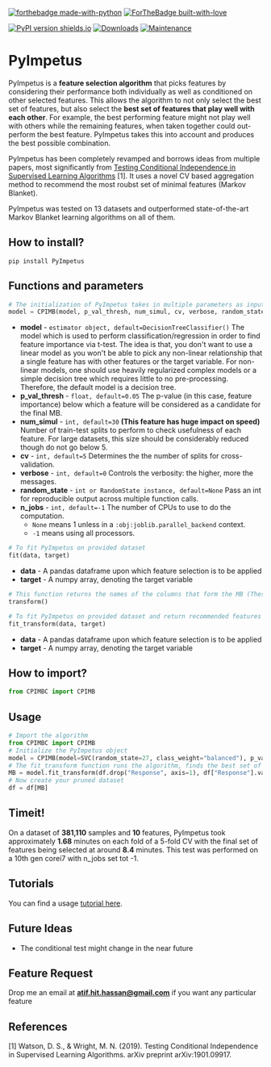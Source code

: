 [![forthebadge made-with-python](http://ForTheBadge.com/images/badges/made-with-python.svg)](https://www.python.org/)
[![ForTheBadge built-with-love](http://ForTheBadge.com/images/badges/built-with-love.svg)](https://github.com/atif-hassan/)

[![PyPI version shields.io](https://img.shields.io/pypi/v/PyImpetus.svg)](https://pypi.python.org/pypi/PyImpetus/)
[![Downloads](https://pepy.tech/badge/PyImpetus)](https://pepy.tech/project/PyImpetus)
[![Maintenance](https://img.shields.io/badge/Maintained%3F-yes-green.svg)](https://github.com/atif-hassan/PyImpetus/commits/master)
# PyImpetus
PyImpetus is a **feature selection algorithm** that picks features by considering their performance both individually as well as conditioned on other selected features. This allows the algorithm to not only select the best set of features, but also select the **best set of features that play well with each other**. For example, the best performing feature might not play well with others while the remaining features, when taken together could out-perform the best feature. PyImpetus takes this into account and produces the best possible combination.

PyImpetus has been completely revamped and borrows ideas from multiple papers, most significantly from [Testing Conditional Independence in Supervised Learning Algorithms](https://arxiv.org/abs/1901.09917) [1]. It uses a novel CV based aggregation method to recommend the most roubst set of minimal features (Markov Blanket).

PyImpetus was tested on 13 datasets and outperformed state-of-the-art Markov Blanket learning algorithms on all of them.

## How to install?
```pip install PyImpetus```

## Functions and parameters
```python
# The initialization of PyImpetus takes in multiple parameters as input
model = CPIMB(model, p_val_thresh, num_simul, cv, verbose, random_state, n_jobs)
```
- **model** - `estimator object, default=DecisionTreeClassifier()` The model which is used to perform classification/regression in order to find feature importance via t-test. The idea is that, you don't want to use a linear model as you won't be able to pick any non-linear relationship that a single feature has with other features or the target variable. For non-linear models, one should use heavily regularized complex models or a simple decision tree which requires little to no pre-processing. Therefore, the default model is a decision tree.
- **p_val_thresh** - `float, default=0.05` The p-value (in this case, feature importance) below which a feature will be considered as a candidate for the final MB.
- **num_simul** - `int, default=30` **(This feature has huge impact on speed)** Number of train-test splits to perform to check usefulness of each feature. For large datasets, this size should be considerably reduced though do not go below 5.
- **cv** - `int, default=5` Determines the the number of splits for cross-validation.	
- **verbose** - `int, default=0` Controls the verbosity: the higher, more the messages.
- **random_state** - `int or RandomState instance, default=None` Pass an int for reproducible output across multiple function calls.
- **n_jobs** - `int, default=-1` The number of CPUs to use to do the computation.
	- `None` means 1 unless in a `:obj:joblib.parallel_backend` context.
	- `-1` means using all processors.

```python
# To fit PyImpetus on provided dataset
fit(data, target)
```
- **data** - A pandas dataframe upon which feature selection is to be applied
- **target** - A numpy array, denoting the target variable

```python
# This function returns the names of the columns that form the MB (These are the recommended features)
transform()
```

```python
# To fit PyImpetus on provided dataset and return recommended features
fit_transform(data, target)
```
- **data** - A pandas dataframe upon which feature selection is to be applied
- **target** - A numpy array, denoting the target variable

## How to import?
```python
from CPIMBC import CPIMB
```

## Usage
```python
# Import the algorithm
from CPIMBC import CPIMB
# Initialize the PyImpetus object
model = CPIMB(model=SVC(random_state=27, class_weight="balanced"), p_val_thresh=0.05, num_simul=30, cv=5, random_state=27, n_jobs=-1, verbose=2)
# The fit_transform function runs the algorithm, finds the best set of features and returns the recommended features
MB = model.fit_transform(df.drop("Response", axis=1), df["Response"].values)
# Now create your pruned dataset
df = df[MB]
```

## Timeit!
On a dataset of **381,110** samples and **10** features, PyImpetus took approximately **1.68** minutes on each fold of a 5-fold CV with the final set of features being selected at around **8.4** minutes. This test was performed on a 10th gen corei7 with n_jobs set tot -1.

## Tutorials
You can find a usage [tutorial here](https://github.com/atif-hassan/PyImpetus/blob/master/tutorials/Tutorial.ipynb).

## Future Ideas
- The conditional test might change in the near future

## Feature Request
Drop me an email at **atif.hit.hassan@gmail.com** if you want any particular feature

## References
<a id="1">[1]</a>
Watson, D. S., & Wright, M. N. (2019).
Testing Conditional Independence in Supervised Learning Algorithms.
arXiv preprint arXiv:1901.09917.
